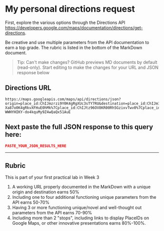 # My personal directions request

First, explore the various options through the Directions API https://developers.google.com/maps/documentation/directions/get-directions. 

Be creative and use multiple parameters from the API documentation to earn a top grade. The rubric is listed in the bottom of the MarkDown document. 

> Tip: Can't make changes? GitHub previews MD documents by default (read-only). Start editing to make the changes for your URL and JSON response below

## Directions URL

```
https://maps.googleapis.com/maps/api/directions/json?origin=place_id:ChIJmzrzi9Y0K4gRgXUc3sTY7RU&destination=place_id:ChIJm1cNDPL2o1IRG4HKdv6DBcc&waypoints=place_id:ChIJE-Xa87o0K4gRkvXFHuE0hMk%7Cplace_id:ChIJtz96OV8KR00Rh5GzixvTwv0%7Cplace_id:ChIJm0cbnFsiRE0RZAlmNHsqfJQ&departure_time=now&traffic_model=best_guess&avoid=tolls&key=AIzaSyCM-WWHYHIKY-do4kquMy9Z4wQaQx51AuE
```

## Next paste the full JSON response to this query here:

```JSON
PASTE_YOUR_JSON_RESULTS_HERE
```
____
## Rubric

This is part of your first practical lab in Week 3 

1. A working URL properly documented in the MarkDown with a unique origin and destination earns 50%
2. Including one to four additional functioning unique parameters from the API earns 50-70%
3. Having 3 or more functioning unique/novel and well-thought out parameters from the API earns 70-90%
4. Including more than 2 "stops", including links to display PlaceIDs on Google Maps, or other innovative presentations earns 80%-100%. 
